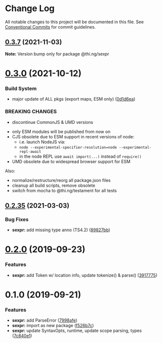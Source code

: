 # Change Log

All notable changes to this project will be documented in this file.
See [Conventional Commits](https://conventionalcommits.org) for commit guidelines.

## [0.3.7](https://github.com/thi-ng/umbrella/compare/@thi.ng/sexpr@0.3.6...@thi.ng/sexpr@0.3.7) (2021-11-03)

**Note:** Version bump only for package @thi.ng/sexpr





# [0.3.0](https://github.com/thi-ng/umbrella/compare/@thi.ng/sexpr@0.2.48...@thi.ng/sexpr@0.3.0) (2021-10-12)


### Build System

* major update of ALL pkgs (export maps, ESM only) ([0d1d6ea](https://github.com/thi-ng/umbrella/commit/0d1d6ea9fab2a645d6c5f2bf2591459b939c09b6))


### BREAKING CHANGES

* discontinue CommonJS & UMD versions

- only ESM modules will be published from now on
- CJS obsolete due to ESM support in recent versions of node:
  - i.e. launch NodeJS via:
  - `node --experimental-specifier-resolution=node --experimental-repl-await`
  - in the node REPL use `await import(...)` instead of `require()`
- UMD obsolete due to widespread browser support for ESM

Also:
- normalize/restructure/reorg all package.json files
- cleanup all build scripts, remove obsolete
- switch from mocha to @thi.ng/testament for all tests






##  [0.2.35](https://github.com/thi-ng/umbrella/compare/@thi.ng/sexpr@0.2.34...@thi.ng/sexpr@0.2.35) (2021-03-03)

###  Bug Fixes

- **sexpr:** add missing type anno (TS4.2) ([89827bb](https://github.com/thi-ng/umbrella/commit/89827bb431a2dabf1087bcd2ac967b253152b9d7))

#  [0.2.0](https://github.com/thi-ng/umbrella/compare/@thi.ng/sexpr@0.1.0...@thi.ng/sexpr@0.2.0) (2019-09-23)

###  Features

- **sexpr:** add Token w/ location info, update tokenize() & parse() ([3917775](https://github.com/thi-ng/umbrella/commit/3917775))

#  0.1.0 (2019-09-21)

###  Features

- **sexpr:** add ParseError ([7998afe](https://github.com/thi-ng/umbrella/commit/7998afe))
- **sexpr:** import as new package ([f526b7c](https://github.com/thi-ng/umbrella/commit/f526b7c))
- **sexpr:** update SyntaxOpts, runtime, update scope parsing, types ([7c840e1](https://github.com/thi-ng/umbrella/commit/7c840e1))
